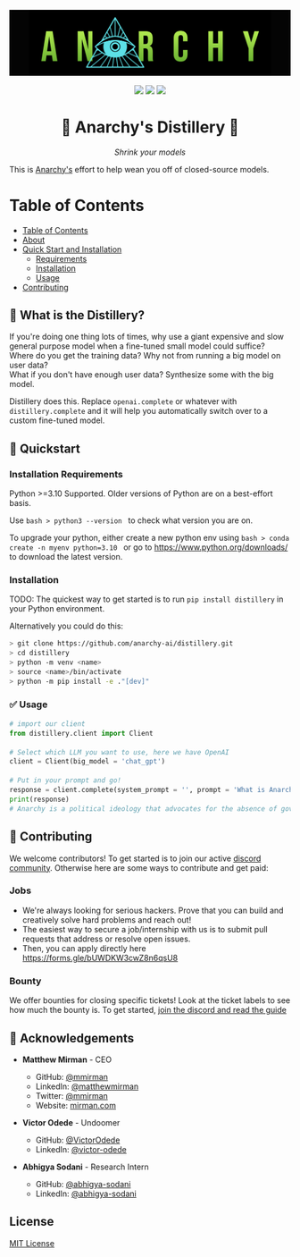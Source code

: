![Anarchy Logo](https://github.com/anarchy-ai/distillery/raw/main/anarchy_logo.svg) 

<p align="center">
  <a href="https://anarchy.ai/" target="_blank"><img src="https://img.shields.io/badge/View%20Documentation-Docs-yellow"></a>
  <a href="https://discord.gg/YmNvCAk6W6" target="_blank"><img src="https://img.shields.io/badge/Join%20our%20community-Discord-blue"></a>
  <a href="https://github.com/anarchy-ai/distillery">
      <img src="https://img.shields.io/github/stars/anarchy-ai/distillery" />
  </a>
</p>
<h1 align='center'> 🥃 Anarchy's Distillery 🥃 </h1>
<p align='center'><em>Shrink your models</em></p>

This is [Anarchy's](https://anarchy.ai) effort to help wean you off of closed-source models.

# Table of Contents

* [Table of Contents](#table)
* [About](#-what-is-the-distillery-)
* [Quick Start and Installation](#-quickstart-)
   * [Requirements](#-requirements)
   * [Installation](#-installation)
   * [Usage](#-usage)
* [Contributing](#-contributing-)

## 💁 What is the Distillery?

If you're doing one thing lots of times, why use a giant expensive and slow general purpose model when a fine-tuned small model could suffice?
Where do you get the training data? 
Why not from running a big model on user data?  
What if you don't have enough user data? 
Synthesize some with the big model.

Distillery does this.  Replace `openai.complete` or whatever with `distillery.complete` and it will 
help you automatically switch over to a custom fine-tuned model.

## 🚀 Quickstart

### Installation Requirements

Python >=3.10 Supported. Older versions of Python are on a best-effort basis. 

Use ```bash > python3 --version ``` to check what version you are on. 

To upgrade your python, either create a new python env using ```bash > conda create -n myenv python=3.10 ``` or go to https://www.python.org/downloads/ to download the latest version.

### Installation

TODO: The quickest way to get started is to run `pip install distillery` in your Python environment. 

Alternatively you could do this:

```bash
> git clone https://github.com/anarchy-ai/distillery.git
> cd distillery
> python -m venv <name>
> source <name>/bin/activate
> python -m pip install -e ."[dev]"
```


### ✅ Usage

```python
# import our client
from distillery.client import Client

# Select which LLM you want to use, here we have OpenAI 
client = Client(big_model = 'chat_gpt')

# Put in your prompt and go!
response = client.complete(system_prompt = '', prompt = 'What is Anarchy?', openai_key = 'ENTER_YOUR_API_KEY')
print(response)
# Anarchy is a political ideology that advocates for the absence of government...
```


## 🩷 Contributing 

We welcome contributors!  To get started is to join our active [discord community](https://discord.anarchy.ai).  Otherwise here are some ways to contribute and get paid:

### Jobs

- We're always looking for serious hackers.  Prove that you can build and creatively solve hard problems and reach out! 
- The easiest way to secure a job/internship with us is to submit pull requests that address or resolve open issues.
- Then, you can apply directly here https://forms.gle/bUWDKW3cwZ8n6qsU8

### Bounty

We offer bounties for closing specific tickets! Look at the ticket labels to see how much the bounty is.  To get started, [join the discord and read the guide](https://discord.com/channels/1075227138766147656/1147542772824408074)

## 🙏 Acknowledgements

- **Matthew Mirman** - CEO
  - GitHub: [@mmirman](https://github.com/mmirman)
  - LinkedIn: [@matthewmirman](https://www.linkedin.com/in/matthewmirman/)
  - Twitter: [@mmirman](https://twitter.com/mmirman)
  - Website: [mirman.com](https://www.mirman.com)

- **Victor Odede** - Undoomer
  - GitHub: [@VictorOdede](https://github.com/VictorOdede)
  - LinkedIn: [@victor-odede](https://www.linkedin.com/in/victor-odede-aaa907114/)

- **Abhigya Sodani** - Research Intern
  - GitHub: [@abhigya-sodani](https://github.com/abhigya-sodani)
  - LinkedIn: [@abhigya-sodani](https://www.linkedin.com/in/abhigya-sodani-405918160/)
    
## License

[MIT License](LICENSE)
